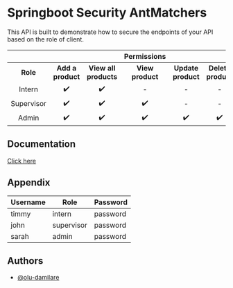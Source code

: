 
# Springboot Security AntMatchers

This API is built to demonstrate how to secure the endpoints of your API based on the role of client.


|            |                    |                    |     Permissions    |                    |                    |
|:----------:|:------------------:|:------------------:|:------------------:|:------------------:|:------------------:|
|**Role**    | **Add a product**      | **View all products**  | **View product**       | **Update product**     | **Delete product**     |
| Intern     | :heavy_check_mark: | :heavy_check_mark: |     -              |      -             |      -             |
| Supervisor | :heavy_check_mark: | :heavy_check_mark: | :heavy_check_mark: |      -            |      -             |
| Admin      | :heavy_check_mark: | :heavy_check_mark: | :heavy_check_mark: | :heavy_check_mark: | :heavy_check_mark: |

## Documentation

[Click here](https://documenter.getpostman.com/view/16462221/UUxtEAK9)


## Appendix

| Username | Role  | Password|
|--------------- |--------|-----|
|   timmy      | intern|password|
|   john         | supervisor|password|
|   sarah       | admin  |password|





## Authors

- [@olu-damilare](https://www.github.com/olu-damilare)

  
